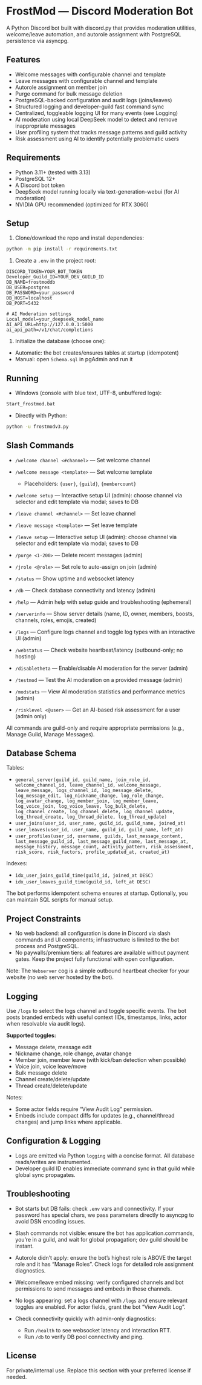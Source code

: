# FrostMod — Discord Moderation Bot

A Python Discord bot built with discord.py that provides moderation utilities, welcome/leave automation, and autorole assignment with PostgreSQL persistence via asyncpg.

## Features

- Welcome messages with configurable channel and template
- Leave messages with configurable channel and template
- Autorole assignment on member join
- Purge command for bulk message deletion
- PostgreSQL-backed configuration and audit logs (joins/leaves)
- Structured logging and developer-guild fast command sync
- Centralized, toggleable logging UI for many events (see Logging)
- AI moderation using local DeepSeek model to detect and remove inappropriate messages
- User profiling system that tracks message patterns and guild activity
- Risk assessment using AI to identify potentially problematic users

## Requirements

- Python 3.11+ (tested with 3.13)
- PostgreSQL 12+
- A Discord bot token
- DeepSeek model running locally via text-generation-webui (for AI moderation)
- NVIDIA GPU recommended (optimized for RTX 3060)

## Setup

1. Clone/download the repo and install dependencies:

```bash
python -m pip install -r requirements.txt
```

1. Create a `.env` in the project root:

```env
DISCORD_TOKEN=YOUR_BOT_TOKEN
Developer_Guild_ID=YOUR_DEV_GUILD_ID
DB_NAME=frostmoddb
DB_USER=postgres
DB_PASSWORD=your_password
DB_HOST=localhost
DB_PORT=5432

# AI Moderation settings
Local_model=your_deepseek_model_name
AI_API_URL=http://127.0.0.1:5000
ai_api_path=/v1/chat/completions
```

1. Initialize the database (choose one):

- Automatic: the bot creates/ensures tables at startup (idempotent)
- Manual: open `Schema.sql` in pgAdmin and run it

## Running

- Windows (console with blue text, UTF-8, unbuffered logs):

```bat
Start_frostmod.bat
```

- Directly with Python:

```bash
python -u frostmodv3.py
```

## Slash Commands

- `/welcome channel <#channel>` — Set welcome channel
- `/welcome message <template>` — Set welcome template

  - Placeholders: `{user}`, `{guild}`, `{membercount}`

- `/welcome setup` — Interactive setup UI (admin): choose channel via selector and edit template via modal; saves to DB
- `/leave channel <#channel>` — Set leave channel
- `/leave message <template>` — Set leave template
- `/leave setup` — Interactive setup UI (admin): choose channel via selector and edit template via modal; saves to DB
- `/purge <1-200>` — Delete recent messages (admin)
- `/jrole <@role>` — Set role to auto-assign on join (admin)
- `/status` — Show uptime and websocket latency
- `/db` — Check database connectivity and latency (admin)
- `/help` — Admin help with setup guide and troubleshooting (ephemeral)
- `/serverinfo` — Show server details (name, ID, owner, members, boosts, channels, roles, emojis, created)

- `/logs` — Configure logs channel and toggle log types with an interactive UI (admin)
- `/webstatus` — Check website heartbeat/latency (outbound-only; no hosting)
- `/disabletheta` — Enable/disable AI moderation for the server (admin)
- `/testmod` — Test the AI moderation on a provided message (admin)
- `/modstats` — View AI moderation statistics and performance metrics (admin)
- `/risklevel <@user>` — Get an AI-based risk assessment for a user (admin only)

All commands are guild-only and require appropriate permissions (e.g., Manage Guild, Manage Messages).

## Database Schema

Tables:

- `general_server(guild_id, guild_name, join_role_id, welcome_channel_id, leave_channel_id, welcome_message, leave_message,
  logs_channel_id,
  log_message_delete, log_message_edit,
  log_nickname_change, log_role_change, log_avatar_change,
  log_member_join, log_member_leave,
  log_voice_join, log_voice_leave,
  log_bulk_delete,
  log_channel_create, log_channel_delete, log_channel_update,
  log_thread_create, log_thread_delete, log_thread_update)`
- `user_joins(user_id, user_name, guild_id, guild_name, joined_at)`
- `user_leaves(user_id, user_name, guild_id, guild_name, left_at)`
- `user_profiles(user_id, username, guilds, last_message_content, last_message_guild_id, last_message_guild_name, last_message_at, message_history, message_count, activity_pattern, risk_assessment, risk_score, risk_factors, profile_updated_at, created_at)`

Indexes:

- `idx_user_joins_guild_time(guild_id, joined_at DESC)`
- `idx_user_leaves_guild_time(guild_id, left_at DESC)`

The bot performs idempotent schema ensures at startup. Optionally, you can maintain SQL scripts for manual setup.

## Project Constraints

- No web backend: all configuration is done in Discord via slash commands and UI components; infrastructure is limited to the bot process and PostgreSQL.
- No paywalls/premium tiers: all features are available without payment gates. Keep the project fully functional with open configuration.

Note: The `Webserver` cog is a simple outbound heartbeat checker for your website (no web server hosted by the bot).

## Logging

Use `/logs` to select the logs channel and toggle specific events. The bot posts branded embeds with useful context (IDs, timestamps, links, actor when resolvable via audit logs).

__Supported toggles:__

- Message delete, message edit
- Nickname change, role change, avatar change
- Member join, member leave (with kick/ban detection when possible)
- Voice join, voice leave/move
- Bulk message delete
- Channel create/delete/update
- Thread create/delete/update

Notes:

- Some actor fields require “View Audit Log” permission.
- Embeds include compact diffs for updates (e.g., channel/thread changes) and jump links where applicable.

## Configuration & Logging

- Logs are emitted via Python `logging` with a concise format. All database reads/writes are instrumented.
- Developer guild ID enables immediate command sync in that guild while global sync propagates.

## Troubleshooting

- Bot starts but DB fails: check `.env` vars and connectivity. If your password has special chars, we pass parameters directly to asyncpg to avoid DSN encoding issues.
- Slash commands not visible: ensure the bot has application.commands, you’re in a guild, and wait for global propagation; dev guild should be instant.
- Autorole didn’t apply: ensure the bot’s highest role is ABOVE the target role and it has “Manage Roles”. Check logs for detailed role assignment diagnostics.
- Welcome/leave embed missing: verify configured channels and bot permissions to send messages and embeds in those channels.
- No logs appearing: set a logs channel with `/logs` and ensure relevant toggles are enabled. For actor fields, grant the bot “View Audit Log”.
- Check connectivity quickly with admin-only diagnostics:

  - Run `/health` to see websocket latency and interaction RTT.
  - Run `/db` to verify DB pool connectivity and ping.

## License

For private/internal use. Replace this section with your preferred license if needed.
